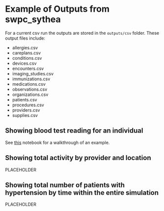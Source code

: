 # Example of Outputs from swpc_sythea

For a current csv run the outputs are stored in the `outputs/csv` folder.   These output files include:

- allergies.csv 
- careplans.csv
- conditions.csv 
- devices.csv 
- encounters.csv 
- imaging_studies.csv 
- immunizations.csv 
- medications.csv 
- observations.csv 
- organizations.csv 
- patients.csv 
- procedures.csv 
- providers.csv 
- supplies.csv

## Showing blood test reading for an individual

See [this](https://github.com/nhsengland/swpc_synthea/blob/Minor-aib-improve-docs/notebooks/ht_analysis.ipynb?short_path=1f58092) notebook for a walkthrough of an example.

## Showing total activity by provider and location
PLACEHOLDER

## Showing total number of patients with hypertension by time within the entire simulation
PLACEHOLDER
